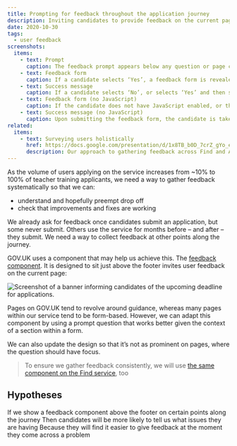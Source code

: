 ```yaml
---
title: Prompting for feedback throughout the application journey
description: Inviting candidates to provide feedback on the current page.
date: 2020-10-30
tags:
  - user feedback
screenshots:
  items:
    - text: Prompt
      caption: The feedback prompt appears below any question or page content. Unlike the component used on GOV.UK, the background is grey to lessen its prominence.
    - text: Feedback form
      caption: If a candidate selects ‘Yes’, a feedback form is revealed. This provides three structured responses and a text area to add a free text response.
    - text: Success message
      caption: If a candidate selects ‘No’, or selects ‘Yes’ and then submits the feedback form, we replace the prompt with a success message.
    - text: Feedback form (no JavaScript)
      caption: If the candidate does not have JavaScript enabled, or the script fails to run, show the feedback form instead.
    - text: Success message (no JavaScript)
      caption: Upon submitting the feedback form, the candidate is taken to a thank-you page, which includes a link back to the page they came from.
related:
  items:
    - text: Surveying users holistically
      href: https://docs.google.com/presentation/d/1x8TB_b0D_7crZ_gYo_e1eJXu_U2tp5z6y3f7tOaHD-A/
      description: Our approach to gathering feedback across Find and Apply services.
---
```


As the volume of users applying on the service increases from ~10% to 100% of teacher training applicants, we need a way to gather feedback systematically so that we can:

- understand and hopefully preempt drop off
- check that improvements and fixes are working

We already ask for feedback once candidates submit an application, but some never submit. Others use the service for months before – and after – they submit. We need a way to collect feedback at other points along the journey.

GOV.UK uses a component that may help us achieve this. The [feedback component](https://components.publishing.service.gov.uk/component-guide/feedback). It is designed to sit just above the footer invites user feedback on the current page:

![Screenshot of a banner informing candidates of the upcoming deadline for applications.](govuk-component.png)

Pages on GOV.UK tend to revolve around guidance, whereas many pages within our service tend to be form-based. However, we can adapt this component by using a prompt question that works better given the context of a section within a form.

We can also update the design so that it’s not as prominent on pages, where the question should have focus.

> To ensure we gather feedback consistently, we will use [the same component on the Find service](/find-teacher-training/feedback-component/), too

## Hypotheses

If we show a feedback component above the footer on certain points along the journey
Then candidates will be more likely to tell us what issues they are having
Because they will find it easier to give feedback at the moment they come across a problem
